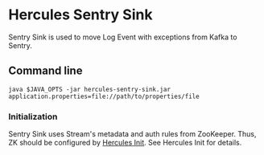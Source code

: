 # Hercules Sentry Sink
Sentry Sink is used to move Log Event with exceptions from Kafka to Sentry.

## Command line
`java $JAVA_OPTS -jar hercules-sentry-sink.jar application.properties=file://path/to/properties/file`

### Initialization
Sentry Sink uses Stream's metadata and auth rules from ZooKeeper. Thus, ZK should be configured by [Hercules Init](../hercules-init/README.md). See Hercules Init for details.
